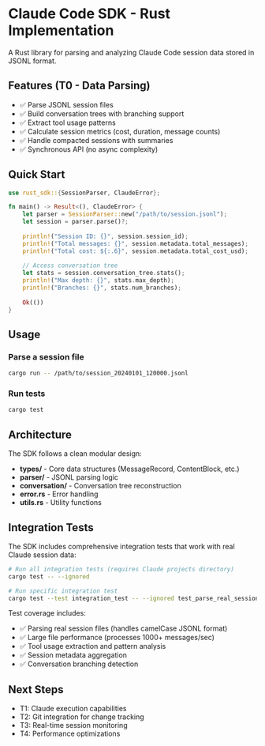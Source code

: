 # Claude Code SDK - Rust Implementation

A Rust library for parsing and analyzing Claude Code session data stored in JSONL format.

## Features (T0 - Data Parsing)

- ✅ Parse JSONL session files
- ✅ Build conversation trees with branching support
- ✅ Extract tool usage patterns
- ✅ Calculate session metrics (cost, duration, message counts)
- ✅ Handle compacted sessions with summaries
- ✅ Synchronous API (no async complexity)

## Quick Start

```rust
use rust_sdk::{SessionParser, ClaudeError};

fn main() -> Result<(), ClaudeError> {
    let parser = SessionParser::new("/path/to/session.jsonl");
    let session = parser.parse()?;
    
    println!("Session ID: {}", session.session_id);
    println!("Total messages: {}", session.metadata.total_messages);
    println!("Total cost: ${:.6}", session.metadata.total_cost_usd);
    
    // Access conversation tree
    let stats = session.conversation_tree.stats();
    println!("Max depth: {}", stats.max_depth);
    println!("Branches: {}", stats.num_branches);
    
    Ok(())
}
```

## Usage

### Parse a session file
```bash
cargo run -- /path/to/session_20240101_120000.jsonl
```

### Run tests
```bash
cargo test
```

## Architecture

The SDK follows a clean modular design:

- **types/** - Core data structures (MessageRecord, ContentBlock, etc.)
- **parser/** - JSONL parsing logic
- **conversation/** - Conversation tree reconstruction
- **error.rs** - Error handling
- **utils.rs** - Utility functions

## Integration Tests

The SDK includes comprehensive integration tests that work with real Claude session data:

```bash
# Run all integration tests (requires Claude projects directory)
cargo test -- --ignored

# Run specific integration test
cargo test --test integration_test -- --ignored test_parse_real_sessions
```

Test coverage includes:
- ✅ Parsing real session files (handles camelCase JSONL format)
- ✅ Large file performance (processes 1000+ messages/sec)
- ✅ Tool usage extraction and pattern analysis
- ✅ Session metadata aggregation
- ✅ Conversation branching detection

## Next Steps

- T1: Claude execution capabilities
- T2: Git integration for change tracking
- T3: Real-time session monitoring
- T4: Performance optimizations